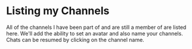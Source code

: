 # Listing my Channels

All of the channels I have been part of and are still a member of are listed here. We'll add the ability to set an avatar and also name your channels.
Chats can be resumed by clicking on the channel name.
